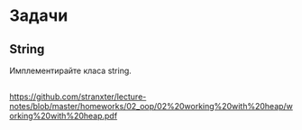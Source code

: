 # Задачи
## String
Имплементирайте класа string.
##
https://github.com/stranxter/lecture-notes/blob/master/homeworks/02_oop/02%20working%20with%20heap/working%20with%20heap.pdf